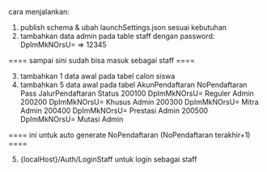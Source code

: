 cara menjalankan:
1. publish schema & ubah launchSettings.json sesuai kebutuhan
2. tambahkan data admin pada table staff dengan password: DpImMkNOrsU=   =>  12345

==== sampai sini sudah bisa masuk sebagai staff ====

3. tambahkan 1 data awal pada tabel calon siswa
4. tambahkan 5 data awal pada tabel AkunPendaftaran
NoPendaftaran   Pass            JalurPendaftaran    Status
200100          DpImMkNOrsU=	Reguler	            Admin
200200	        DpImMkNOrsU=	Khusus          	Admin
200300	        DpImMkNOrsU=	Mitra	            Admin
200400	        DpImMkNOrsU=	Prestasi	        Admin
200500	        DpImMkNOrsU=	Mutasi	            Admin

==== ini untuk auto generate NoPendaftaran (NoPendaftaran terakhir+1) ====

5. {localHost}/Auth/LoginStaff untuk login sebagai staff
